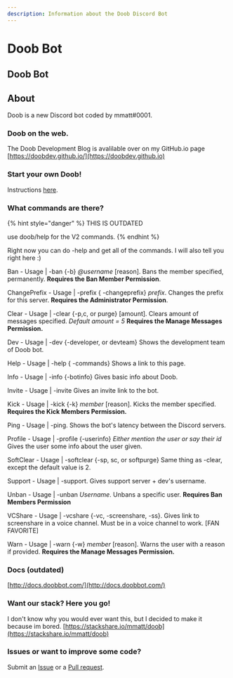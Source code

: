 ```yaml
---
description: Information about the Doob Discord Bot
---
```


# Doob Bot

## Doob Bot

## About

Doob is a new Discord bot coded by mmatt\#0001.

### Doob on the web.

The Doob Development Blog is avalilable over on my GitHub.io page [https://doobdev.github.io/](https://doobdev.github.io)

### Start your own Doob!

Instructions [here](https://docs.doobbot.com/docs/start-your-own-doob).

### What commands are there?

{% hint style="danger" %}
THIS IS OUTDATED

use doob/help for the V2 commands.
{% endhint %}

Right now you can do -help and get all of the commands. I will also tell you right here :\)

Ban - Usage \| -ban {-b} _@username_ \[reason\]. Bans the member specified, permanently. **Requires the Ban Member Permission**.

ChangePrefix - Usage \| -prefix { -changeprefix} _prefix_. Changes the prefix for this server. **Requires the Administrator Permission**.

Clear - Usage \| -clear {-p,c, or purge} \[amount\]. Clears amount of messages specified. _Default amount = 5_ **Requires the Manage Messages Permission.**

Dev - Usage \| -dev {-developer, or devteam} Shows the development team of Doob bot.

Help - Usage \| -help { -commands} Shows a link to this page.

Info - Usage \| -info {-botinfo} Gives basic info about Doob.

Invite - Usage \| -invite Gives an invite link to the bot.

Kick - Usage \| -kick {-k} _member_ \[reason\]. Kicks the member specified. **Requires the Kick Members Permission.**

Ping - Usage \| -ping. Shows the bot's latency between the Discord servers.

Profile - Usage \| -profile {-userinfo} _Either mention the user or say their id_ Gives the user some info about the user given.

SoftClear - Usage \| -softclear {-sp, sc, or softpurge} Same thing as -clear, except the default value is 2.

Support - Usage \| -support. Gives support server + dev's username.

Unban - Usage \| -unban _Username_. Unbans a specific user. **Requires Ban Members Permission**

VCShare - Usage \| -vcshare {-vc, -screenshare, -ss}. Gives link to screenshare in a voice channel. Must be in a voice channel to work. \[FAN FAVORITE\]

Warn - Usage \| -warn {-w} _member_ \[reason\]. Warns the user with a reason if provided. **Requires the Manage Messages Permission.**

### Docs \(outdated\)

[http://docs.doobbot.com/](http://docs.doobbot.com/)

### Want our stack? Here you go!

I don't know why you would ever want this, but I decided to make it because im bored. [https://stackshare.io/mmatt/doob](https://stackshare.io/mmatt/doob)

### Issues or want to improve some code?

Submit an [Issue](https://github.com/doobdev/doob/issues) or a [Pull request](https://github.com/doobdev/doob/pulls).

